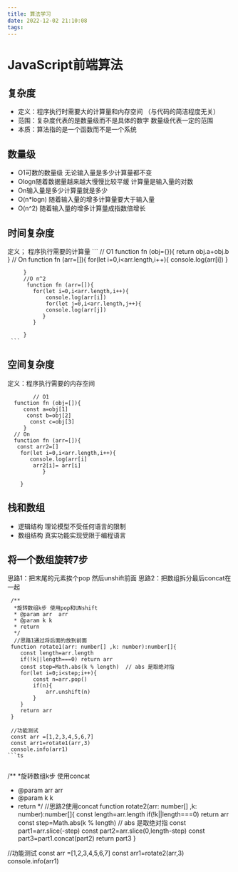 ```yaml
---
title: 算法学习
date: 2022-12-02 21:10:08
tags:
---
```


# JavaScript前端算法

## 复杂度 
*   定义：程序执行时需要大的计算量和内存空间 （与代码的简洁程度无关）
*   范围：复杂度代表的是数量级而不是具体的数字     数量级代表一定的范围
*   本质：算法指的是一个函数而不是一个系统

## 数量级

*   O1可数的数量级  无论输入量是多少计算量都不变
*   Ologn随着数据量越来越大慢慢比较平缓  计算量是输入量的对数
*   On输入量是多少计算量就是多少
*   O(n*logn)  随着输入量的增多计算量要大于输入量  
*   O(n^2)  随着输入量的增多计算量成指数倍增长

## 时间复杂度
定义； 程序执行需要的计算量
    ```
        // O1
         function fn (obj={}){
            return obj.a+obj.b
         }
         // On
         function fn (arr=[]){
               for(let i=0,i<arr.length,i++){
                console.log(arr[i])
               }

         }
         //O n^2
          function fn (arr=[]){
            for(let i=0,i<arr.length,i++){
                console.log(arr[i])
                for(let j=0,i<arr.length,j++){
                console.log(arr[j])
               }
            }

         }
     ```

##  空间复杂度
定义：程序执行需要的内存空间
```
        // O1
  function fn (obj=[]){
     const a=obj[1]
      const b=obj[2]
       const c=obj[3]
     }
  // On
  function fn (arr=[]){
   const arr2=[]
    for(let i=0,i<arr.length,i++){
       console.log(arr[i]
        arr2[i]= arr[i]
           } 

    }
```
## 栈和数组
*  逻辑结构 理论模型不受任何语言的限制
*  数组结构 真实功能实现受限于编程语言
## 将一个数组旋转7步
思路1：把末尾的元素挨个pop 然后unshift前面
思路2：把数组拆分最后concat在一起

```
 /**
  *旋转数组k步 使用pop和UNshift
  * @param arr  arr
  * @param k k
  * return 
  */
  //思路1通过将后面的放到前面
 function rotate1(arr: number[] ,k: number):number[]{
    const length=arr.length
    if(!k||length===0) return arr
    const step=Math.abs(k % length)  // abs 是取绝对指
    for(let i=0;i<step;i++){
        const n=arr.pop()
        if(n){
            arr.unshift(n)
        }
    }
    return arr
 } 

 //功能测试
 const arr =[1,2,3,4,5,6,7]
 const arr1=rotate1(arr,3)
 console.info(arr1)
```ts


```
 /**
  *旋转数组k步 使用concat
  * @param arr  arr
  * @param k k
  * return 
  */
  //思路2使用concat
 function rotate2(arr: number[] ,k: number):number[]{
    const length=arr.length
    if(!k||length===0) return arr
    const step=Math.abs(k % length)  // abs 是取绝对指
   const part1=arr.slice(-step)
   const part2=arr.slice(0,length-step)
   const part3=part1.concat(part2)
    return part3
 } 

 //功能测试
 const arr =[1,2,3,4,5,6,7]
 const arr1=rotate2(arr,3)
 console.info(arr1)
```ts
